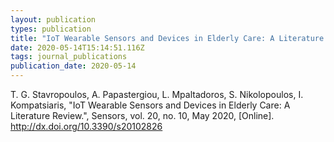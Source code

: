```yaml
---
layout: publication
types: publication
title: "IoT Wearable Sensors and Devices in Elderly Care: A Literature Review"
date: 2020-05-14T15:14:51.116Z
tags: journal_publications
publication_date: 2020-05-14
---
```

T. G. Stavropoulos, A. Papastergiou, L. Mpaltadoros, S. Nikolopoulos, I. Kompatsiaris, "IoT Wearable Sensors and Devices in Elderly Care: A Literature Review.", Sensors, vol. 20, no. 10, May 2020, [Online]. <http://dx.doi.org/10.3390/s20102826>
